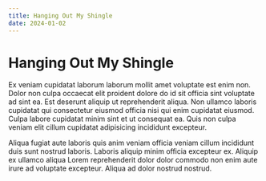 ```yaml
---
title: Hanging Out My Shingle
date: 2024-01-02
---
```


# Hanging Out My Shingle

Ex veniam cupidatat laborum laborum mollit amet voluptate est enim non. Dolor
non culpa occaecat elit proident dolore do id sit officia sint voluptate ad sint
ea. Est deserunt aliquip ut reprehenderit aliqua. Non ullamco laboris cupidatat
qui consectetur eiusmod officia nisi qui enim cupidatat eiusmod. Culpa labore
cupidatat minim sint et ut consequat ea. Quis non culpa veniam elit cillum
cupidatat adipisicing incididunt excepteur.

Aliqua fugiat aute laboris quis anim veniam officia veniam cillum incididunt
duis sunt nostrud laboris. Laboris aliquip minim officia excepteur ex. Aliquip
ex ullamco aliqua Lorem reprehenderit dolor dolor commodo non enim aute irure ad
voluptate excepteur. Aliqua ad dolor nostrud nostrud.

